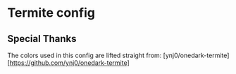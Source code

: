 # Termite config

## Special Thanks

The colors used in this config are lifted straight from: [ynj0/onedark-termite][https://github.com/ynj0/onedark-termite]
